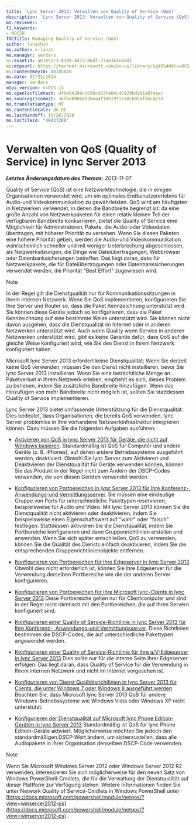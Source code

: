 ```yaml
---
title: 'Lync Server 2013: Verwalten von Quality of Service (QoS)'
description: 'Lync Server 2013: Verwalten von Quality of Service (QoS).'
ms.reviewer: ''
f1.keywords:
- NOCSH
TOCTitle: Managing Quality of Service (QoS)
author: lanachin
ms.author: v-lanac
ms.manager: serdars
ms:assetid: ab1051c3-8380-4d72-86df-37a61b1e4a41
ms:mtpsurl: https://technet.microsoft.com/en-us/library/Gg405409(v=OCS.15)
ms:contentKeyID: 48185049
ms.date: 07/23/2014
manager: serdars
mtps_version: v=OCS.15
ms.openlocfilehash: df0e84389cc030cd63fe04c46929bd981a074aec
ms.sourcegitcommit: 36fee89bb887bea4f18b19f17a8c69daf5bc423d
ms.translationtype: MT
ms.contentlocale: de-DE
ms.lasthandoff: 11/26/2020
ms.locfileid: "49437280"
---
```

# <a name="managing-quality-of-service-qos-in-lync-server-2013"></a>Verwalten von QoS (Quality of Service) in lync Server 2013

<div data-xmlns="http://www.w3.org/1999/xhtml">

<div class="topic" data-xmlns="http://www.w3.org/1999/xhtml" data-msxsl="urn:schemas-microsoft-com:xslt" data-cs="https://msdn.microsoft.com/">

<div data-asp="https://msdn2.microsoft.com/asp">



</div>

<div id="mainSection">

<div id="mainBody">

<span> </span>

_**Letztes Änderungsdatum des Themas:** 2013-11-07_

Quality of Service (QoS) ist eine Netzwerktechnologie, die in einigen Organisationen verwendet wird, um ein optimales Endbenutzererlebnis für Audio-und Videokommunikation zu gewährleisten. QoS wird am häufigsten in Netzwerken verwendet, in denen die Bandbreite begrenzt ist: da eine große Anzahl von Netzwerkpaketen für einen relativ kleinen Teil der verfügbaren Bandbreite konkurrieren, bietet die Quality of Service eine Möglichkeit für Administratoren, Pakete, die Audio-oder Videodaten übertragen, mit höherer Priorität zu versehen. Wenn Sie diesen Paketen eine höhere Priorität geben, werden die Audio-und Videokommunikation wahrscheinlich schneller und mit weniger Unterbrechung abgeschlossen, als Netzwerksitzungen, die Dinge wie Dateiübertragungen, Webbrowser oder Datenbanksicherungen betreffen. Das liegt daran, dass für Netzwerkpakete, die für Dateiübertragungen oder Datenbanksicherungen verwendet werden, die Priorität "Best Effort" zugewiesen wird.

<div>


> [!NOTE]  
> In der Regel gilt die Dienstqualität nur für Kommunikationssitzungen in Ihrem internen Netzwerk. Wenn Sie QoS implementieren, konfigurieren Sie Ihre Server und Router so, dass die Paket Kennzeichnung unterstützt wird. Sie können diese Geräte jedoch so konfigurieren, dass die Paket Kennzeichnung auf eine bestimmte Weise unterstützt wird. Sie können nicht davon ausgehen, dass die Dienstqualität im Internet oder in anderen Netzwerken unterstützt wird. Auch wenn Quality wenn Service in anderen Netzwerken unterstützt wird, gibt es keine Garantie dafür, dass QoS auf die gleiche Weise konfiguriert wird, wie Sie den Dienst in Ihrem Netzwerk konfiguriert haben.



</div>

Microsoft lync Server 2013 erfordert keine Dienstqualität; Wenn Sie derzeit keine QoS verwenden, müssen Sie den Dienst nicht installieren, bevor Sie lync Server 2013 installieren. Wenn Sie eine beträchtliche Menge an Paketverlust in Ihrem Netzwerk erleben, empfiehlt es sich, dieses Problem zu beheben, indem Sie zusätzliche Bandbreite hinzufügen. Wenn das Hinzufügen von mehr Bandbreite nicht möglich ist, sollten Sie stattdessen Quality of Service implementieren.

Lync Server 2013 bietet umfassende Unterstützung für die Dienstqualität: Dies bedeutet, dass Organisationen, die bereits QoS verwenden, lync Server problemlos in Ihre vorhandene Netzwerkinfrastruktur integrieren können. Dazu müssen Sie die folgenden Aufgaben ausführen:

  - [Aktivieren von QoS in lync Server 2013 für Geräte, die nicht auf Windows basieren](lync-server-2013-enabling-qos-for-devices-that-are-not-based-on-windows.md). Standardmäßig ist QoS für Computer und andere Geräte (z. B. iPhones), auf denen andere Betriebssysteme ausgeführt werden, deaktiviert. Obwohl Sie lync Server zum Aktivieren und Deaktivieren der Dienstqualität für Geräte verwenden können, können Sie das Produkt in der Regel nicht zum Ändern der DSCP-Codes verwenden, die von diesen Geräten verwendet werden.

  - [Konfigurieren von Portbereichen in lync Server 2013 für Ihre Konferenz-, Anwendungs-und Vermittlungsserver](lync-server-2013-configuring-port-ranges-for-your-conferencing-application-and-mediation-servers.md). Sie müssen eine eindeutige Gruppe von Ports für unterschiedliche Pakettypen reservieren, beispielsweise für Audio und Video. Mit lync Server 2013 können Sie die Dienstqualität nicht aktivieren oder deaktivieren, indem Sie beispielsweise einen Eigenschaftswert auf "wahr" oder "falsch" festlegen. Stattdessen aktivieren Sie die Dienstqualität, indem Sie Portbereiche konfigurieren und dann Gruppenrichtlinien erstellen und anwenden. Wenn Sie sich später entschließen, QoS zu verwenden, können Sie die Qualität des Diensts einfach deaktivieren, indem Sie die entsprechenden Gruppenrichtlinienobjekte entfernen.

  - [Konfigurieren von Portbereichen für Ihre Edgeserver in lync Server 2013](lync-server-2013-configuring-port-ranges-for-your-edge-servers.md) Obwohl dies nicht erforderlich ist, können Sie Ihre Edgeserver für die Verwendung derselben Portbereiche wie die der anderen Server konfigurieren.

  - [Konfigurieren von Portbereichen für Ihre Microsoft lync-Clients in lync Server 2013](lync-server-2013-configuring-port-ranges-for-your-microsoft-lync-clients.md) Diese Portbereiche gelten nur für Clientcomputer und sind in der Regel nicht identisch mit den Portbereichen, die auf Ihren Servern konfiguriert sind.

  - [Konfigurieren einer Quality of Service-Richtlinie in lync Server 2013 für Ihre Konferenz-, Anwendungs-und Vermittlungsserver](lync-server-2013-configuring-a-quality-of-service-policy-for-your-conferencing-application-and-mediation-servers.md). Diese Richtlinien bestimmen die DSCP-Codes, die auf unterschiedliche Pakettypen angewendet werden.

  - [Konfigurieren einer Quality of Service-Richtlinie für Ihre a/V-Edgeserver in lync Server 2013](lync-server-2013-configuring-a-quality-of-service-policy-for-your-a-v-edge-servers.md) Dies sollte nur für die interne Seite Ihrer Edgeserver erfolgen. Das liegt daran, dass Quality of Service für die Verwendung in Ihrem internen Netzwerk und nicht im Internet vorgesehen ist.

  - [Konfigurieren von Dienst Qualitätsrichtlinien in lync Server 2013 für Clients, die unter Windows 7 oder Windows 8 ausgeführt werden](lync-server-2013-configuring-quality-of-service-policies-for-clients-running-on-windows-7-or-windows-8.md) Beachten Sie, dass Microsoft lync Server 2013 QoS für andere Windows-Betriebssysteme wie Windows Vista oder Windows XP nicht unterstützt.

  - [Konfigurieren der Dienstqualität auf Microsoft lync Phone Edition-Geräten in lync Server 2013](lync-server-2013-configuring-quality-of-service-on-microsoft-lync-phone-edition-devices.md) Standardmäßig ist QoS für lync Phone Edition-Geräte aktiviert. Möglicherweise möchten Sie jedoch den standardmäßigen DSCP-Wert ändern, um sicherzustellen, dass alle Audiopakete in Ihrer Organisation denselben DSCP-Code verwenden.

<div>


> [!NOTE]  
> Wenn Sie Microsoft Windows Server 2012 oder Windows Server 2012 R2 verwenden, interessieren Sie sich möglicherweise für den neuen Satz von Windows PowerShell-Cmdlets, die für die Verwaltung der Dienstqualität auf dieser Plattform zur Verfügung stehen. Weitere Informationen finden Sie unter Network Quality of Service-Cmdlets in Windows PowerShell unter [https://docs.microsoft.com/powershell/module/netqos/?view=winserver2012-ps](https://docs.microsoft.com/powershell/module/netqos/?view=winserver2012-ps) .



</div>

</div>

<span> </span>

</div>

</div>

</div>

